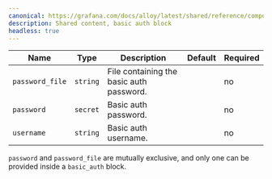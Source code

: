 ```yaml
---
canonical: https://grafana.com/docs/alloy/latest/shared/reference/components/basic-auth-block/
description: Shared content, basic auth block
headless: true
---
```


| Name            | Type     | Description                              | Default | Required |
| --------------- | -------- | ---------------------------------------- | ------- | -------- |
| `password_file` | `string` | File containing the basic auth password. |         | no       |
| `password`      | `secret` | Basic auth password.                     |         | no       |
| `username`      | `string` | Basic auth username.                     |         | no       |

`password` and `password_file` are mutually exclusive, and only one can be provided inside a `basic_auth` block.

